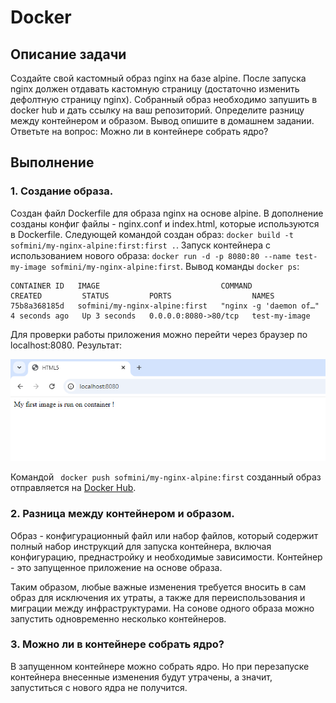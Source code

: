# Docker

## Описание задачи

Создайте свой кастомный образ nginx на базе alpine. После запуска nginx должен отдавать кастомную страницу (достаточно изменить дефолтную страницу nginx).
Собранный образ необходимо запушить в docker hub и дать ссылку на ваш репозиторий.
Определите разницу между контейнером и образом.
Вывод опишите в домашнем задании.
Ответьте на вопрос: Можно ли в контейнере собрать ядро?


## Выполнение

### 1. Создание образа.

Создан файл Dockerfile для образа nginx на основе alpine.
В дополнение созданы конфиг файлы - nginx.conf и index.html, которые используются в Dockerfile.
Следующей командой создан образ: `docker build -t sofmini/my-nginx-alpine:first:first .`.
Запуск контейнера с использованием нового образа: `docker run -d -p 8080:80 --name test-my-image sofmini/my-nginx-alpine:first`.
Вывод команды `docker ps`:
```
CONTAINER ID   IMAGE                           COMMAND                  CREATED         STATUS         PORTS                  NAMES
75b8a368185d   sofmini/my-nginx-alpine:first   "nginx -g 'daemon of…"   4 seconds ago   Up 3 seconds   0.0.0.0:8080->80/tcp   test-my-image
```
Для проверки работы приложения можно перейти через браузер по localhost:8080.
Результат:

![Image alt](https://github.com/Sof-Lab/Home_Lab/blob/main/Linux/Docker/Test.png)

Командой ` docker push sofmini/my-nginx-alpine:first` созданный образ отправляется на [Docker Hub](https://hub.docker.com/r/sofmini/my-nginx-alpine).

### 2. Разница между контейнером и образом.

Образ - конфигурационный файл или набор файлов, который содержит полный набор инструкций для запуска контейнера, включая конфигурацию, преднастройку и необходимые зависимости.
Контейнер - это запущенное приложение на основе образа.

Таким образом, любые важные изменения требуется вносить в сам образ для исключения их утраты, а также для переиспользования и миграции между инфраструктурами.
На сонове одного образа можно запустить одновременно несколько контейнеров.

### 3. Можно ли в контейнере собрать ядро?

В запущенном контейнере можно собрать ядро.
Но при перезапуске контейнера внесенные изменения будут утрачены, а значит, запуститься с нового ядра не получится.